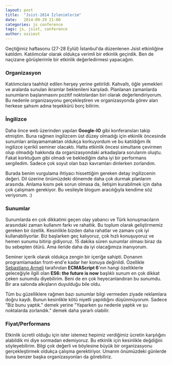 ```yaml
---
layout: post
title:  "Jsist-2014 İzlenimlerim"
date:   2014-09-29 21:00
categories: js conference
tags: js, jsist, conference
author: ozziest
---
```


Geçtiğimiz haftasonu (27-28 Eylül) İstanbul'da düzenlenen Jsist etkinliğine katıldım. Katılımcılar olarak oldukça verimli bir etkinlik geçirdik. Ben de naçizane görüşlerimle bir etkinlik değerledirmesi yapacağım.

### Organizasyon

Katılımcılara taahhüt edilen herşey yerine getirildi. Kahvaltı, öğle yemekleri ve aralarda sunulan ikramlar beklenileni karşıladı. Planlanan zamanlarda sunumların başlanmasını pozitif noktolardan biri olarak değerlendiriyorum. Bu nedenle organizasyonu gerçekleştiren ve organizasyonda görev alan herkese şahsım adına teşekkürü borç bilirim.

### İngilizce

Daha önce web üzerinden yapılan **Google-IO** gibi konferansları takip etmiştim. Buna rağmen ingilizcem üst düzey olmadığı için etkinlik öncesinde sunumları anlayamamaktan oldukça korkuyordum ve bu katıldığım ilk ingilizce içerikli seminer olacaktı. Hatta etkinlik öncesi simultane çevirmen olup olmadığı hakkında da organizasyondaki arkadaşlara sorularım oluştu. Fakat korktuğum gibi olmadı ve beklediğim daha iyi bir performans sergiledim. Sadece çok soyut olan bazı kavramları dinlerken zorlandım. 

Burada benim vurgulama ihtiyacı hissettiğim gereken detay ingilizcenin değeri. Dil üzerine önümüzdeki dönemde daha çok durmak planlarım arasında. Anlama kısmı pek sorun olmasa da, iletişim kurabilmek için daha çok çalışmam gerekiyor. Bu vesileyle blogum aracılığıyla kendime söz veriyorum. :)

### Sunumlar

Sunumlarda en çok dikkatimi geçen olay yabancı ve Türk konuşmacıların arasındaki zaman kullanım farkı ve rahatlık. Bu toplum olarak geliştirmemiz gereken bir özellik. Kesinlikle bizden daha rahatlar ve zamanı çok iyi kullanabiliyorlar. Biz başlarken geç kalıyoruz, çok hızlı konuşuyoruz ve hemen sunumu bitirip gidiyoruz. 15 dakika süren sunumlar olması biraz da bu sebepten ötürü. Ama ileride daha da iyi olacağımıza inanıyorum. 

Seminer içerik olarak oldukça zengin bir içeriğe sahipti. Donanım programlamadan front-end'e kadar her konuya değinildi. Özellikle [Sebastiano Armeli](https://twitter.com/sebarmeli) tarafından **ECMAScript 6**'nın hangi özelliklerle geleceğiyle ilgili olan **ES6: the future is now** başlıklı sunum en çok dikkat çeken sunumdu diyebilirim. Beni de en çok heyecanlandıran bu sunumdu. Bir ara salonda alkışların duyulduğu bile oldu.

Tüm bu güzelliklere rağmen bazı sunumlar bilgi vermeden ziyade reklamlara doğru kaydı. Bunun kesinlikle kötü niyetli yapıldığını düşünmüyorum. Sadece "Biz bunu yaptık." demek yerine "Yaparken şu nedenle yaptık ve şu noktalarda zorlandık." demek daha yararlı olabilir.

### Fiyat/Performans

Etkinlik ücretli olduğu için ister istemez hepimiz verdiğimiz ücretin karşılığını alabildik mi diye sormadan edemiyoruz. Bu etkinlik için kesinlikle değdiğini söyleyebilirim. Bilgi çok değerli ve böylesine büyük bir organizasyonu gerçekleştirmek oldukça çalışma gerektiriyor. Umarım önümüzdeki günlerde buna benzer başka organizasyonları da görebiliriz. 



